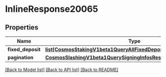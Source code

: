 # InlineResponse20065

## Properties
Name | Type | Description | Notes
------------ | ------------- | ------------- | -------------
**fixed_deposit** | [**list[CosmosStakingV1beta1QueryAllFixedDepositResponseFixedDeposit]**](CosmosStakingV1beta1QueryAllFixedDepositResponseFixedDeposit.md) |  | [optional] 
**pagination** | [**CosmosSlashingV1beta1QuerySigningInfosResponsePagination**](CosmosSlashingV1beta1QuerySigningInfosResponsePagination.md) |  | [optional] 

[[Back to Model list]](../README.md#documentation-for-models) [[Back to API list]](../README.md#documentation-for-api-endpoints) [[Back to README]](../README.md)

